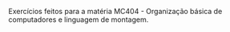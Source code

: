 Exercícios feitos para a matéria MC404 - Organização básica de computadores e linguagem de montagem.
